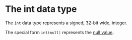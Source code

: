 # The int data type

The `int` data type represents a signed, 32-bit wide, integer.

The special form `int(null)` represents the [null value](null-values.md).


